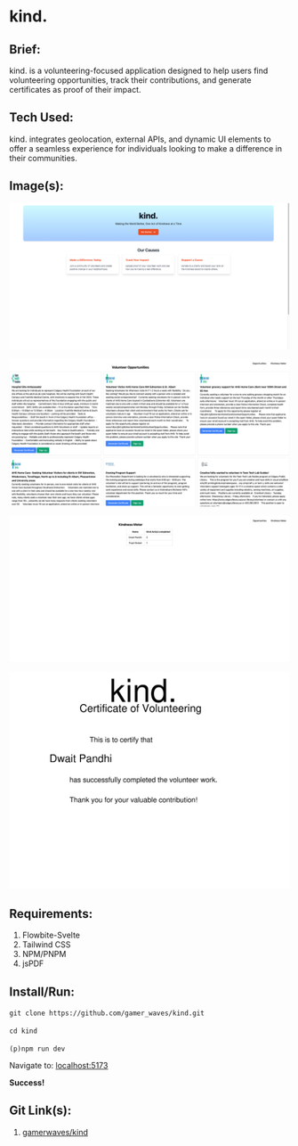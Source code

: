 # **kind.**
**Brief:**
-
kind. is a volunteering-focused application designed to help users find volunteering opportunities, track their contributions, and generate certificates as proof of their impact.

**Tech Used:**
-
kind. integrates geolocation, external APIs, and dynamic UI elements to offer a seamless experience for individuals looking to make a difference in their communities.

**Image(s):**
-
![kind. home image](https://github.com/gamerwaves/kind/blob/main/imgs/home.png?raw=true)

![kind. volunteer image](https://github.com/gamerwaves/kind/blob/main/imgs/volunteer.png?raw=true)

![kind. kindness meter image](https://github.com/gamerwaves/kind/blob/main/imgs/km.png?raw=true)

![kind. cert image](https://github.com/gamerwaves/kind/blob/main/imgs/cert.png?raw=true)

**Requirements:**
-
 1. Flowbite-Svelte
 2. Tailwind CSS
 3. NPM/PNPM
 4. jsPDF

Install/Run:
-
    git clone https://github.com/gamer_waves/kind.git

    cd kind
    
    (p)npm run dev
Navigate to: [localhost:5173](http://localhost:5173/)

**Success!**

**Git Link(s):**
-
 1. [gamerwaves/kind](https://github.com/gamerwaves/kind)
